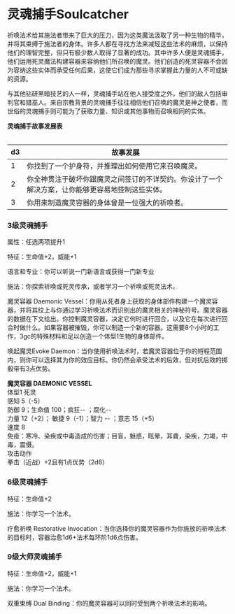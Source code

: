 # 灵魂捕手Soulcatcher

祈唤法术给其施法者带来了巨大的压力，因为这类魔法汲取了另一种生物的精华，并将其束缚于施法者的身体。许多人都在寻找方法来减轻这些法术的麻烦，以保持他们的理智完整，但只有极少数人取得了显著的成功。其中许多人便是灵魂捕手，他们运用死灵魔法构建容器来容纳他们所召唤的魔灵。他们创造的死灵容器不会因为容纳这些实体而承受任何后果，这使它们成为那些寻求掌握此力量的人不可或缺的资源。

与其他钻研黑暗技艺的人一样，灵魂捕手站在他人接受度之外，他们的敌人包括审判官和猎巫人。来自宗教背景的灵魂捕手往往相信他们召唤的魔灵是神之使者，而世俗的灵魂捕手则可能为了获取力量、知识或其他事物而召唤相同的实体。

**灵魂捕手故事发展表**  
   

<table>
<thead>
<tr class="header">
<th>d3</th>
<th>故事发展</th>
</tr>
</thead>
<tbody>
<tr class="odd">
<td>1</td>
<td>你找到了一个护身符，并推理出如何使用它来召唤魔灵。</td>
</tr>
<tr class="even">
<td>2</td>
<td>你全神贯注于破坏你跟魔灵之间签订的不详契约。你设计了一个解决方案，让你能够更容易地控制这些实体。</td>
</tr>
<tr class="odd">
<td>3</td>
<td>你用来制造魔灵容器的身体曾是一位强大的祈唤者。</td>
</tr>
</tbody>
</table>

  

### 3级灵魂捕手

属性：任选两项提升1

特征：生命值+2，威能+1

语言和专业：你可以听说一门新语言或获得一门新专业

施法：你探索祈唤或死灵传承，或者学习一个祈唤或死灵法术。

魔灵容器 Daemonic
Vessel：你用从死者身上获取的身体部件构建一个魔灵容器，并将其纹上与你通过学习祈唤法术而识别出的魔灵相关的神秘符号。魔灵容器的数据在下文给出。你控制魔灵容器，决定它何时进行回合，以及它在每次进行回合时做什么。如果容器被摧毁，你可以制造一个新的容器。这需要8个小时的工作，3gc的特殊材料和足以创造一个体型1生物的身体部件。

唤起魔灵Evoke
Daemon：当你使用祈唤法术时，若魔灵容器位于你的短程范围内，则你可以选择其为你的效应目标。你仍然会承受法术的后效，但对抗后效的掷骰带有3点优势。  

**魔灵容器 DAEMONIC VESSEL**  
体型1 死灵  
感知 5（-5）  
防御 9；生命值 100；疯狂-- ；腐化--  
力量 12（+2）； 敏捷 9（-1）；智力 -- ；意志 15（+5）  
速度 8  
免疫：寒冷、染疾或中毒造成的伤害；目盲，魅惑，眩晕，耳聋，染疾，力竭，中毒，震慑。  
攻击动作  
拳击（近战）+2且有1点优势（2d6）

### 6级灵魂捕手

特征：生命值+2

施法：你学习一个法术。

疗愈祈唤 Restorative
Invocation：当你选择你的魔灵容器作为你施放的祈唤法术的目标时，容器治愈1d6+法术每环阶1d6点伤害。

### 9级大师灵魂捕手

特征：生命值+2，威能+1

施法：你学习一个法术。

双重束缚 Dual Binding：你的魔灵容器可以同时受到两个祈唤法术的影响。
